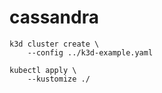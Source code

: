 # cassandra

```
k3d cluster create \
    --config ../k3d-example.yaml

kubectl apply \
    --kustomize ./
```
